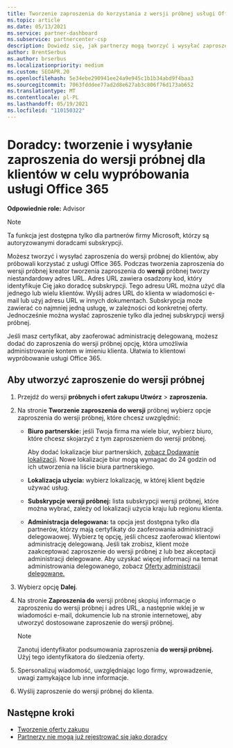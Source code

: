 ```yaml
---
title: Tworzenie zaproszenia do korzystania z wersji próbnej usługi Office 365
ms.topic: article
ms.date: 05/13/2021
ms.service: partner-dashboard
ms.subservice: partnercenter-csp
description: Dowiedz się, jak partnerzy mogą tworzyć i wysyłać zaproszenia do wersji próbnej dla swoich klientów, aby wypróbować usługę Office 365. Partnerzy są bardzo autoryzowani jako doradca subskrypcji.
author: BrentSerbus
ms.author: brserbus
ms.localizationpriority: medium
ms.custom: SEOAPR.20
ms.openlocfilehash: 5e34ebe290941ee24a9e945c1b1b34abd9f4baa3
ms.sourcegitcommit: 7063fdddee77ad2d8e627ab3c806f76d173ab652
ms.translationtype: MT
ms.contentlocale: pl-PL
ms.lasthandoff: 05/19/2021
ms.locfileid: "110150322"
---
```

# <a name="advisors-create-and-send-a-trial-invitation-for-clients-to-try-office-365"></a>Doradcy: tworzenie i wysyłanie zaproszenia do wersji próbnej dla klientów w celu wypróbowania usługi Office 365


**Odpowiednie role:** Advisor

> [!NOTE]
> Ta funkcja jest dostępna tylko dla partnerów firmy Microsoft, którzy są autoryzowanymi doradcami subskrypcji.

Możesz tworzyć i wysyłać zaproszenia do wersji próbnej do klientów, aby próbowali korzystać z usługi Office 365. Podczas tworzenia zaproszenia do wersji próbnej kreator tworzenia zaproszenia do **wersji** próbnej tworzy niestandardowy adres URL. Adres URL zawiera osadzony kod, który identyfikuje Cię jako doradcę subskrypcji. Tego adresu URL można użyć dla jednego lub wielu klientów. Wyślij adres URL do klienta w wiadomości e-mail lub użyj adresu URL w innych dokumentach. Subskrypcja może zawierać co najmniej jedną usługę, w zależności od konkretnej oferty. Jednocześnie można wysłać zaproszenie tylko dla jednej subskrypcji wersji próbnej.

Jeśli masz certyfikat, aby zaoferować administrację delegowaną, możesz dodać do zaproszenia do wersji próbnej opcję, która umożliwia administrowanie kontem w imieniu klienta. Ułatwia to klientowi wypróbowanie usługi Office 365.

## <a name="to-create-a-trial-invitation"></a>Aby utworzyć zaproszenie do wersji próbnej

1. Przejdź do wersji **próbnych i ofert zakupu Utwórz**  >  **zaproszenia.**

2. Na stronie **Tworzenie zaproszenia do wersji** próbnej wybierz opcje zaproszenia do wersji próbnej, które chcesz uwzględnić:

    - **Biuro partnerskie:** jeśli Twoja firma ma wiele biur, wybierz biuro, które chcesz skojarzyć z tym zaproszeniem do wersji próbnej.

        Aby dodać lokalizacje biur partnerskich, [zobacz Dodawanie lokalizacji](manage-locations.md). Nowe lokalizacje biur mogą wymagać do 24 godzin od ich utworzenia na liście biura partnerskiego.

    - **Lokalizacja użycia:** wybierz lokalizację, w której klient będzie używać usług.
    - **Subskrypcje wersji próbnej:** lista subskrypcji wersji próbnej, które można wybrać, zależy od lokalizacji użycia kraju lub regionu klienta.
    - **Administracja delegowana:** ta opcja jest dostępna tylko dla partnerów, którzy mają certyfikaty do zaoferowania administracji delegowaowej. Wybierz tę opcję, jeśli chcesz zaoferować klientowi administrację delegowaną. Jeśli tak zrobisz, klient może zaakceptować zaproszenie do wersji próbnej z lub bez akceptacji administracji delegowane. Aby uzyskać więcej informacji na temat administrowania delegowanego, zobacz [Oferty administracji delegowane.](customers-revoke-admin-privileges.md)

3. Wybierz opcję **Dalej**.

4. Na stronie **Zaproszenia do** wersji próbnej skopiuj informacje o zaproszeniu do wersji próbnej i adres URL, a następnie wklej je w wiadomości e-mail, dokumencie lub na stronie internetowej, aby utworzyć dostosowane zaproszenie do wersji próbnej.

    > [!NOTE]
    > Zanotuj identyfikator podsumowania zaproszenia **do wersji próbnej.** Użyj tego identyfikatora do śledzenia oferty.

5. Spersonalizuj wiadomość, uwzględniając logo firmy, wprowadzenie, uwagi zamykające lub inne informacje.

6. Wyślij zaproszenie do wersji próbnej do klienta.

## <a name="next-steps"></a>Następne kroki

- [Tworzenie oferty zakupu](advisor-create-a-purchase-offer.md)
- [Partnerzy nie mogą już rejestrować się jako doradcy](advisors-no-csp.md)
